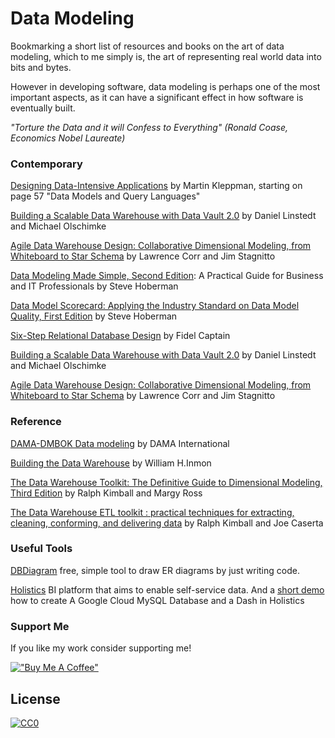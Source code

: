 # Data Modeling 

Bookmarking a short list of resources and books on the art of data modeling, which to me simply is, the art of representing real world data into bits and bytes. 

However in developing software, data modeling is perhaps one of the most important aspects, as it can have a significant effect in how software is eventually built.

*"Torture the Data and it will Confess to Everything" (Ronald Coase, Economics Nobel Laureate)*


### Contemporary

[Designing Data-Intensive Applications](https://www.amazon.com/Designing-Data-Intensive-Applications-Reliable-Maintainable/dp/1449373321) by Martin Kleppman, starting on page 57 "Data Models and Query Languages"

[Building a Scalable Data Warehouse with Data Vault 2.0](https://www.amazon.com/Building-Scalable-Data-Warehouse-Vault/dp/0128025107/r) by Daniel Linstedt and Michael Olschimke

[Agile Data Warehouse Design: Collaborative Dimensional Modeling, from Whiteboard to Star Schema](https://www.amazon.com/Agile-Data-Warehouse-Design-Collaborative/dp/0956817203/r) by Lawrence Corr and Jim Stagnitto

[Data Modeling Made Simple, Second Edition](https://www.amazon.com/Data-Modeling-Made-Simple-Professionals/dp/0977140067): A Practical Guide for Business and IT Professionals by Steve Hoberman

[Data Model Scorecard: Applying the Industry Standard on Data Model Quality, First Edition](https://www.amazon.com/Data-Model-Scorecard-Applying-Industry/dp/1634620828) by Steve Hoberman

[Six-Step Relational Database Design](https://www.amazon.com/Six-Step-Relational-Database-Design-development/dp/1481942727) by Fidel Captain

[Building a Scalable Data Warehouse with Data Vault 2.0](https://www.amazon.com/Building-Scalable-Data-Warehouse-Vault/dp/0128025107/r) by Daniel Linstedt and Michael Olschimke

[Agile Data Warehouse Design: Collaborative Dimensional Modeling, from Whiteboard to Star Schema](https://www.amazon.com/Agile-Data-Warehouse-Design-Collaborative/dp/0956817203/r) by Lawrence Corr and Jim Stagnitto

### Reference 

[DAMA-DMBOK Data modeling](https://www.amazon.com/DAMA-DMBOK-Data-Management-Body-Knowledge/dp/1634622340) by DAMA International

[Building the Data Warehouse](https://www.amazon.com/Building-Data-Warehouse-W-Inmon/dp/0764599445) by William H.Inmon

[The Data Warehouse Toolkit: The Definitive Guide to Dimensional Modeling, Third Edition](https://www.amazon.com/Data-Warehouse-Toolkit-Definitive-Dimensional/dp/1118530802/) by Ralph Kimball and Margy Ross

[The Data Warehouse ETL toolkit : practical techniques for extracting, cleaning, conforming, and delivering data](https://www.amazon.com/Data-Warehouse-ETL-Toolkit-Techniques-Extracting/dp/0764567578) by Ralph Kimball and Joe Caserta


### Useful Tools
[DBDiagram](https://dbdiagram.io/home) free, simple tool to draw ER diagrams by just writing code.

[Holistics](https://docs.holistics.io/docs/modeling/) BI platform that aims to enable self-service data.  And a [short demo](https://www.youtube.com/watch?v=CCGPheSCVYQ) how to create A Google Cloud MySQL Database and a Dash in Holistics 


### Support Me

If you like my work consider supporting me!

[!["Buy Me A Coffee"](https://www.buymeacoffee.com/assets/img/custom_images/orange_img.png)](https://www.buymeacoffee.com/ginobaltazar)

## License

[![CC0](https://i.creativecommons.org/p/zero/1.0/88x31.png)](https://creativecommons.org/publicdomain/zero/1.0/)

